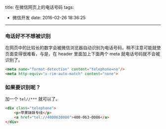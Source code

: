 title: 在微信网页上的电话号码
tags:
  - 微信开发
date: 2016-02-26 18:36:25
---

### 电话好不不想被识别

在网页中的比较长的数字会被微信浏览器自动识别为电话号码，稍不注意可能就使页面变得很难看，与是，在 header 里面加上下面两个 meta 就电话号码就不会被识别了。

```html
<meta name="format-detection" content="telephone=no"/>
<meta http-equiv="x-rim-auto-match" content="none">
```

### 如果要识别呢？

加一个 `tel//***` 就可以了。

```html
<div class="telephone">
    <p>苹果妹妹专线</p>
    <a href="tel://4000630086">400-063-0086</a>
</div>
```
